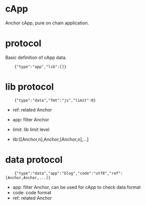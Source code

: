 # cApp
Anchor cApp, pure on chain application.


# protocol
Basic definition of cApp data.
```
    {"type":"app","lib":[]}
```

# lib protocol

```
    {"type":"data","fmt":"js","limit":0}
```
- ref: related Anchor
- app: filter Anchor
- limit: lib limit level


- lib:[[Anchor,n],Anchor,[Anchor,n],...]

# data protocol

```
    {"type":"data","app":"blog","code":"utf8","ref":[Anchor,Anchor,...]}
```

- app: filter Anchor, can be used for cApp to check data format
- code: code format
- ref: related Anchor